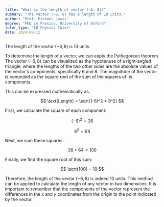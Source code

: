 ```yaml
---
title: "What is the length of vector (-6, 8)?"
summary: "The vector (-6, 8) has a length of 10 units."
author: "Prof. Michael Lewis"
degree: "PhD in Physics, University of Oxford"
tutor_type: "IB Physics Tutor"
date: 2024-09-12
---
```


The length of the vector $(-6, 8)$ is $10$ units.

To determine the length of a vector, we can apply the Pythagorean theorem. The vector $(-6, 8)$ can be visualized as the hypotenuse of a right-angled triangle, where the lengths of the two other sides are the absolute values of the vector's components, specifically $6$ and $8$. The magnitude of the vector is computed as the square root of the sum of the squares of its components.

This can be expressed mathematically as:

$$ 
\text{Length} = \sqrt{(-6)^2 + 8^2} 
$$

First, we calculate the square of each component:

$$ 
(-6)^2 = 36 
$$

$$ 
8^2 = 64 
$$

Next, we sum these squares:

$$ 
36 + 64 = 100 
$$

Finally, we find the square root of this sum:

$$ 
\sqrt{100} = 10 
$$

Therefore, the length of the vector $(-6, 8)$ is indeed $10$ units. This method can be applied to calculate the length of any vector in two dimensions. It is important to remember that the components of the vector represent the differences in the $x$ and $y$ coordinates from the origin to the point indicated by the vector.
    